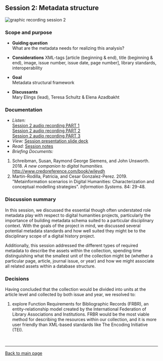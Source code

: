 ## Session 2: Metadata structure
![graphic recording session 2](../images/graphic-recording-session2.png)

### Scope and purpose
- **Guiding question**  
  What are the metadata needs for realizing this analysis?

-	**Considerations**
  XML-tags [article (beginning & end), title (beginning & end), image, issue number, issue date, page number], library standards, interoperability   

-	**Goal**	 
  Metadata structural framework   

-	**Discussants** 	
  Mary Elings (lead), Teresa Schultz & Elena Azadbakht

### Documentation  
- *Listen:*<br/>
    [Session 2 audio recording PART 1](../audio/session2-1of3.mp3?raw=true)<br/>
    [Session 2 audio recording PART 2](../audio/session2-2of3.mp3?raw=true)<br/>
    [Session 2 audio recording PART 3](../audio/session2-3of3.mp3?raw=true)<br/>
- *View:* [Session presentation slide deck](../pdfs/Session%202_Elings_Metadata.pdf)
- *Read:* [Session notes](https://docs.google.com/document/d/196V79SznVOMz-1G63dCI5LCIg0iVKNmMWCP2aSaxHw0/edit?usp=sharing)
- *Briefing Documents:*
1. Schreibman, Susan, Raymond George Siemens, and John Unsworth. 2018. <em>A new companion to digital humanities.</em> http://www.credoreference.com/book/wileydh
2. Martin-Rodilla, Patricia, and Cesar Gonzalez-Perez. 2019. "Metainformation scenarios in Digital Humanities: Characterization and conceptual modelling strategies". <em>Information Systems.</em> 84: 29-48. 

### Discussion summary
In this session, we discussed the essential though often understated role metadata play with respect to digital humanities projects, particularly the importance of building metadata schema suited to a particular disciplinary context. With the goals of the project in mind, we discussed several potential metadata standards and how well suited they might be to the disciplinary scope of a digital history project.

Additionally, this session addressed the different types of required metadata to describe the assets within the collection, spending time distinguishing what the smallest unit of the collection might be (whether a particular page, article, journal issue, or year) and how we might associate all related assets within a database structure.

### Decisions
Having concluded that the collection would be divided into units at the article level and collected by both issue and year, we resolved to:
1. explore Function Requirements for Bibliographic Records (FRBR), an entity-relationship model created by the International Federation of Library Associations and Institutions. FRBR would be the most viable method for describing the resources within our collection, and it is more user friendly than XML-based standards like The Encoding Initiative (TEI).


&nbsp;

------------------------------

[Back to main page](/empire/)
